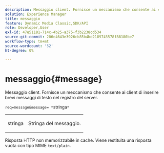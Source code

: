```yaml
---
description: Messaggio client. Fornisce un meccanismo che consente ai client di inserire brevi messaggi di testo nel registro del server.
solution: Experience Manager
title: messaggio
feature: Dynamic Media Classic,SDK/API
role: Developer,User
exl-id: 47e51181-714c-4b25-a375-f3b2238cd534
source-git-commit: 206e4643e3926cb85b4be2189743578f88180be7
workflow-type: tm+mt
source-wordcount: '52'
ht-degree: 0%

---
```


# messaggio{#message}

Messaggio client. Fornisce un meccanismo che consente ai client di inserire brevi messaggi di testo nel registro del server.

`req=message&message= *`stringa`*`

<table id="simpletable_9AF29AA336C4447BBC2FD4A7D43ED91B"> 
 <tr class="strow"> 
  <td class="stentry"> <p><span class="varname"> stringa</span> </p> </td> 
  <td class="stentry"> <p>Stringa del messaggio. </p></td> 
 </tr> 
</table>

Risposta HTTP non memorizzabile in cache. Viene restituita una risposta vuota con tipo MIME `text/plain`.
